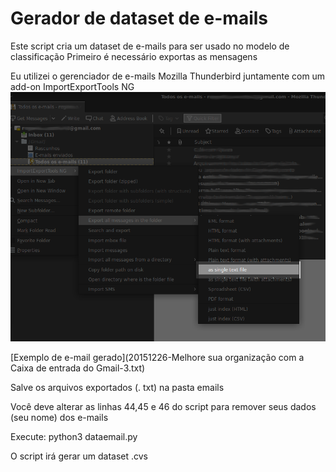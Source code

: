
# Gerador de dataset de e-mails
Este script cria um dataset de e-mails para ser usado no modelo de classificação
Primeiro é necessário exportas as mensagens

Eu utilizei o gerenciador de e-mails Mozilla Thunderbird juntamente com um add-on ImportExportTools NG
![export_email](exportEmails.png)

[Exemplo de e-mail gerado](20151226-Melhore sua organização com a Caixa de entrada do Gmail-3.txt)

Salve os arquivos exportados (. txt) na pasta emails

Você deve alterar as linhas 44,45 e 46 do script para remover seus dados (seu nome) dos e-mails

Execute:
    python3 dataemail.py

O script irá gerar um dataset .cvs